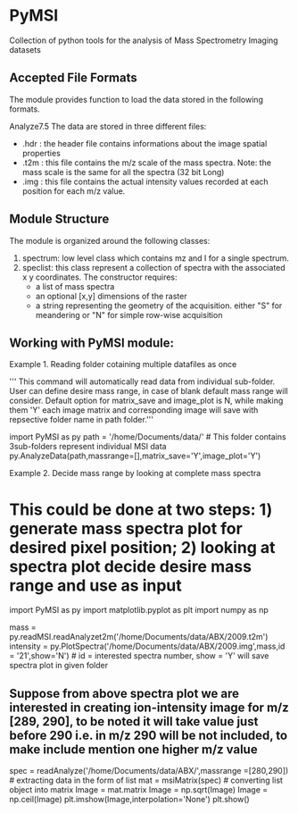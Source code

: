 PyMSI
=====
Collection of python tools for the analysis of Mass Spectrometry Imaging datasets

## Accepted File Formats
The module provides function to load the data stored in the following formats. 

Analyze7.5
The data are stored in three different files: 
* .hdr : the header file contains informations about the image spatial properties 
* .t2m : this file contains the m/z scale of the mass spectra. Note: the mass scale is the same for all the spectra (32 bit Long)
* .img : this file contains the actual intensity values recorded at each position for each m/z value.



## Module Structure
The module is organized around the following classes:

1. spectrum: low level class which contains mz and I for a single spectrum.
2. speclist: this class represent a collection of spectra with the associated x y coordinates. The constructor requires:
	* a list of mass spectra
	* an optional [x,y] dimensions of the raster 
	* a string representing the geometry of the acquisition. either "S" for meandering or "N" for simple row-wise acquisition

## Working with PyMSI module:

Example 1. Reading folder cotaining multiple datafiles as once

''' This command will automatically read data from individual sub-folder. User can define desire mass range, in case of blank default mass range will consider. Default option for matrix_save and image_plot is N, while making them 'Y' each image matrix and corresponding image will save with repsective folder name in path folder.'''

import PyMSI as py
path = '/home/Documents/data/' # This folder contains 3sub-folders represent individual MSI data
py.AnalyzeData(path,massrange=[],matrix_save='Y',image_plot='Y') 


Example 2. Decide mass range by looking at complete mass spectra
# This could be done at two steps: 1) generate mass spectra plot for desired pixel position; 2) looking at spectra plot decide desire mass range and use as input 

import PyMSI as py
import matplotlib.pyplot as plt
import numpy as np

mass = py.readMSI.readAnalyzet2m('/home/Documents/data/ABX/2009.t2m')
intensity = py.PlotSpectra('/home/Documents/data/ABX/2009.img',mass,id = '21',show='N') # id = interested spectra number, show = 'Y' will save spectra plot in given folder

## Suppose from above spectra plot we are interested in creating ion-intensity image for m/z [289, 290], to be noted it will take value just before 290 i.e. in m/z 290 will be not included, to make include mention one higher m/z value

spec = readAnalyze('/home/Documents/data/ABX/',massrange =[280,290]) # extracting data in the form of list
mat = msiMatrix(spec)                 # converting list object into matrix
Image = mat.matrix 
Image = np.sqrt(Image)
Image = np.ceil(Image)
plt.imshow(Image,interpolation='None')
plt.show()





